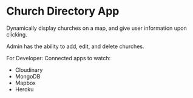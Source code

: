# Church Directory App

Dynamically display churches on a map, and give user information upon clicking.

Admin has the ability to add, edit, and delete churches.

For Developer:
Connected apps to watch:

- Cloudinary
- MongoDB
- Mapbox
- Heroku

